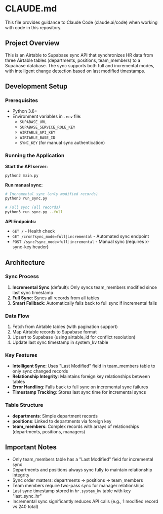 # CLAUDE.md

This file provides guidance to Claude Code (claude.ai/code) when working with code in this repository.

## Project Overview

This is an Airtable to Supabase sync API that synchronizes HR data from three Airtable tables (departments, positions, team_members) to a Supabase database. The sync supports both full and incremental modes, with intelligent change detection based on last modified timestamps.

## Development Setup

### Prerequisites
- Python 3.8+
- Environment variables in `.env` file:
  - `SUPABASE_URL`
  - `SUPABASE_SERVICE_ROLE_KEY`
  - `AIRTABLE_API_KEY`
  - `AIRTABLE_BASE_ID`
  - `SYNC_KEY` (for manual sync authentication)

### Running the Application

**Start the API server:**
```bash
python3 main.py
```

**Run manual sync:**
```bash
# Incremental sync (only modified records)
python3 run_sync.py

# Full sync (all records)
python3 run_sync.py --full
```

**API Endpoints:**
- `GET /` - Health check
- `GET /cron?sync_mode=full|incremental` - Automated sync endpoint
- `POST /sync?sync_mode=full|incremental` - Manual sync (requires x-sync-key header)

## Architecture

### Sync Process
1. **Incremental Sync** (default): Only syncs team_members modified since last sync timestamp
2. **Full Sync**: Syncs all records from all tables
3. **Smart Fallback**: Automatically falls back to full sync if incremental fails

### Data Flow
1. Fetch from Airtable tables (with pagination support)
2. Map Airtable records to Supabase format
3. Upsert to Supabase (using airtable_id for conflict resolution)
4. Update last sync timestamp in system_kv table

### Key Features
- **Intelligent Sync**: Uses "Last Modified" field in team_members table to only sync changed records
- **Relationship Integrity**: Maintains foreign key relationships between tables
- **Error Handling**: Falls back to full sync on incremental sync failures
- **Timestamp Tracking**: Stores last sync time for incremental syncs

### Table Structure
- **departments**: Simple department records
- **positions**: Linked to departments via foreign key
- **team_members**: Complex records with arrays of relationships (departments, positions, managers)

## Important Notes

- Only team_members table has a "Last Modified" field for incremental sync
- Departments and positions always sync fully to maintain relationship integrity
- Sync order matters: departments → positions → team_members
- Team members require two-pass sync for manager relationships
- Last sync timestamp stored in `hr.system_kv` table with key "last_sync_hr"
- Incremental sync significantly reduces API calls (e.g., 1 modified record vs 240 total)